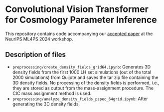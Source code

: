 # Convolutional Vision Transformer for Cosmology Parameter Inference

This repository contains code accompanying our [accepted paper](TODO-ADD-arXiv-link) at the NeurIPS ML4PS 2024 workshop.


## Description of files
- `preprocessing/create_density_fields_grid64.ipynb`: Generates 3D density fields from the first 1000 LH set simulations (out of the total 2000 simulations) from Quijote and saves the tar zip file containing the 3D density fields. No processing of the density fields is performed, i.e., they are stored as output from the mass-assignment procedure. The CIC mass assignment method is used.
- `preprocessing/analyze_density_fields_pspec_64grid.ipynb`: After generating the 3D density fields, 

